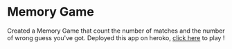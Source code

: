 # Memory Game

Created a Memory Game that count the number of matches and the number of wrong guess you've got. Deployed this app on heroko, [click here](https://heroku-memory-game.herokuapp.com/home) to play !
